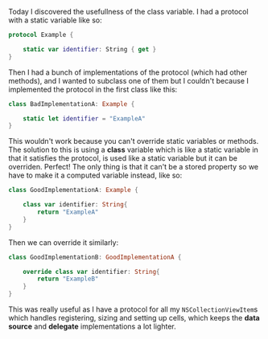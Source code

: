 Today I discovered the usefullness of the class variable. I had a protocol with a static variable like so:

```Swift
protocol Example {

    static var identifier: String { get }
}
```

Then I had a bunch of implementations of the protocol (which had other methods), and I wanted to subclass one of them but I couldn't because I implemented the protocol in the first class like this:

```Swift
class BadImplementationA: Example {

    static let identifier = "ExampleA"
}
```

This wouldn't work because you can't override static variables or methods. The solution to this is using a **class** variable which is like a static variable in that it satisfies the protocol, is used like a static variable but it can be overriden. Perfect! The only thing is that it can't be a stored property so we have to make it a computed variable instead, like so:

```Swift
class GoodImplementationA: Example {

    class var identifier: String{
        return "ExampleA"
    }
}
```

Then we can override it similarly:

```Swift
class GoodImplementationB: GoodImplementationA {

    override class var identifier: String{
        return "ExampleB"
    }
}
```

This was really useful as I have a protocol for all my `NSCollectionViewItem`s which handles registering, sizing and setting up cells, which keeps the **data source** and **delegate** implementations a lot lighter.
